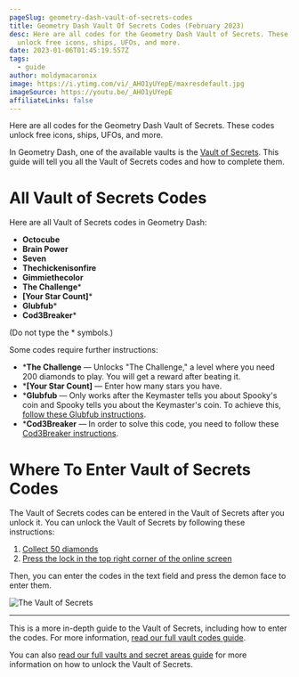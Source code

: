 ```yaml
---
pageSlug: geometry-dash-vault-of-secrets-codes
title: Geometry Dash Vault Of Secrets Codes (February 2023)
desc: Here are all codes for the Geometry Dash Vault of Secrets. These codes
  unlock free icons, ships, UFOs, and more.
date: 2023-01-06T01:45:19.557Z
tags:
  - guide
author: moldymacaronix
image: https://i.ytimg.com/vi/_AHO1yUYepE/maxresdefault.jpg
imageSource: https://youtu.be/_AHO1yUYepE
affiliateLinks: false
---
```

Here are all codes for the Geometry Dash Vault of Secrets. These codes unlock free icons, ships, UFOs, and more.

In Geometry Dash, one of the available vaults is the [Vault of Secrets](/posts/geometry-dash-all-vaults-and-secrets-2022/#vault-of-secrets). This guide will tell you all the Vault of Secrets codes and how to complete them.

# All Vault of Secrets Codes

Here are all Vault of Secrets codes in Geometry Dash:

* **Octocube**
* **Brain Power**
* **Seven**
* **Thechickenisonfire**
* **Gimmiethecolor**
* **The Challenge***
* **[Your Star Count]***
* **Glubfub***
* **Cod3Breaker***

(Do not type the * symbols.)

Some codes require further instructions:

- ***The Challenge** — Unlocks "The Challenge," a level where you need 200 diamonds to play. You will get a reward after beating it.
- ***[Your Star Count]** — Enter how many stars you have.
- ***Glubfub** — Only works after the Keymaster tells you about Spooky's coin and Spooky tells you about the Keymaster's coin. To achieve this, [follow these Glubfub instructions](/posts/geometry-dash-all-vault-codes-2022/#vault-of-secrets-codes).
- ***Cod3Breaker** — In order to solve this code, you need to follow these [Cod3Breaker instructions](/posts/geometry-dash-all-vault-codes-2022/#vault-of-secrets-codes).

# Where To Enter Vault of Secrets Codes

The Vault of Secrets codes can be entered in the Vault of Secrets after you unlock it. You can unlock the Vault of Secrets by following these instructions:

1. [Collect 50 diamonds](/posts/geometry-dash-how-to-get-diamonds-easy/)
2. [Press the lock in the top right corner of the online screen](/posts/geometry-dash-all-vaults-and-secrets-2022/#vault-of-secrets)

Then, you can enter the codes in the text field and press the demon face to enter them.

![The Vault of Secrets](https://media.discordapp.net/attachments/392087938239954950/1013588500114849812/unknown.png?width=1202&height=676)

---

This is a more in-depth guide to the Vault of Secrets, including how to enter the codes. For more information, [read our full vault codes guide](/posts/geometry-dash-all-vault-codes-2022/).

You can also [read our full vaults and secret areas guide](/posts/geometry-dash-all-vaults-and-secrets-2022/) for more information on how to unlock the Vault of Secrets.